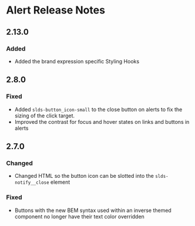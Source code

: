 <!-- Release notes authoring guidelines: http://keepachangelog.com/ -->

# Alert Release Notes

<!-- ## [Unreleased] -->

## 2.13.0

### Added

- Added the brand expression specific Styling Hooks

## 2.8.0

### Fixed

- Added `slds-button_icon-small` to the close button on alerts to fix the sizing of the click target.
- Improved the contrast for focus and hover states on links and buttons in alerts

## 2.7.0

### Changed

- Changed HTML so the button icon can be slotted into the `slds-notify__close` element

### Fixed

- Buttons with the new BEM syntax used within an inverse themed component no longer have their text color overridden
